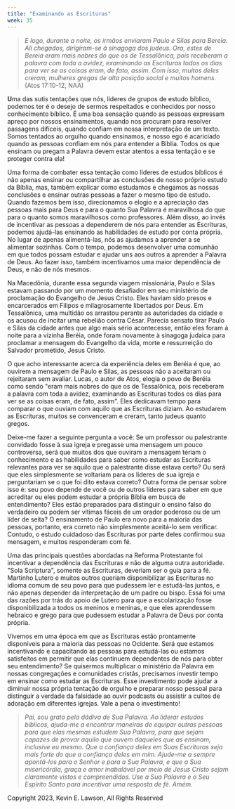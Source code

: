 ```yaml
---
title: "Examinando as Escrituras"
week: 35
---
```


> *E logo, durante a noite, os irmãos enviaram Paulo e Silas para
> Bereia. Ali chegados, dirigiram-se à sinagoga dos judeus. Ora, estes
> de Bereia eram mais nobres do que os de Tessalônica, pois receberam a
> palavra com toda a avidez, examinando as Escrituras todos os dias para
> ver se as coisas eram, de fato, assim. Com isso, muitos deles creram,
> mulheres gregas de alta posição social e muitos homens.* (Atos
> 17:10-12, NAA)

**U**ma das sutis tentações que nós, líderes de grupos de estudo
bíblico, podemos ter é o desejo de sermos respeitados e conhecidos por
nosso conhecimento bíblico. É uma boa sensação quando as pessoas
expressam apreço por nossos ensinamentos, quando nos procuram para
resolver passagens difíceis, quando confiam em nossa interpretação de um
texto. Somos tentados ao orgulho quando ensinamos, e nosso ego é
acariciado quando as pessoas confiam em nós para entender a Bíblia.
Todos os que ensinam ou pregam a Palavra devem estar atentos a essa
tentação e se proteger contra ela!

Uma forma de combater essa tentação como líderes de estudos bíblicos é
não apenas ensinar ou compartilhar as conclusões de nosso próprio estudo
da Bíblia, mas, também explicar como estudamos e chegamos às nossas
conclusões e ensinar outras pessoas a fazer o mesmo tipo de estudo.
Quando fazemos bem isso, direcionamos o elogio e a apreciação das
pessoas mais para Deus e para o quanto Sua Palavra é maravilhosa do que
para o quanto somos maravilhosos como professores. Além disso, ao invés
de incentivar as pessoas a dependerem de nós para entender as
Escrituras, podemos ajudá-las ensinando as habilidades de estudo por
conta própria. No lugar de apenas alimentá-las, nós as ajudamos a
aprender a se alimentar sozinhas. Com o tempo, podemos desenvolver uma
comunhão em que todos possam estudar e ajudar uns aos outros a aprender
a Palavra de Deus. Ao fazer isso, também incentivamos uma maior
dependência de Deus, e não de nós mesmos.

Na Macedônia, durante essa segunda viagem missionária, Paulo e Silas
estavam passando por um momento desafiador em seu ministério de
proclamação do Evangelho de Jesus Cristo. Eles haviam sido presos e
encarcerados em Filipos e milagrosamente libertados por Deus. Em
Tessalônica, uma multidão os arrastou perante as autoridades da cidade e
os acusou de incitar uma rebelião contra César. Parecia sensato tirar
Paulo e Silas da cidade antes que algo mais sério acontecesse, então
eles foram à noite para a vizinha Beréia, onde foram novamente à
sinagoga judaica para proclamar a mensagem do Evangelho da vida, morte e
ressurreição do Salvador prometido, Jesus Cristo.

O que acho interessante acerca da experiência deles em Beréia é que, ao
ouvirem a mensagem de Paulo e Silas, as pessoas não a aceitaram ou
rejeitaram sem avaliar. Lucas, o autor de Atos, elogia o povo de Beréia
como sendo "eram mais nobres do que os de Tessalônica, pois receberam a
palavra com toda a avidez, examinando as Escrituras todos os dias para
ver se as coisas eram, de fato, assim". Eles dedicavam tempo para
comparar o que ouviam com aquilo que as Escrituras diziam. Ao estudarem
as Escrituras, muitos se convenceram e creram, tanto judeus quanto
gregos.

Deixe-me fazer a seguinte pergunta a você: Se um professor ou
palestrante convidado fosse à sua igreja e pregasse uma mensagem um
pouco controversa, será que muitos dos que ouviram a mensagem teriam o
conhecimento e as habilidades para saber como estudar as Escrituras
relevantes para ver se aquilo que o palestrante disse estava certo? Ou
será que eles simplesmente se voltariam para os líderes de sua igreja e
perguntariam se o que foi dito estava correto? Outra forma de pensar
sobre isso é: seu povo depende de você ou de outros líderes para saber
em que acreditar ou eles podem estudar a própria Bíblia em busca de
entendimento? Eles estão preparados para distinguir o ensino falso do
verdadeiro ou podem ser vítimas fáceis de um orador poderoso ou de um
líder de seita? O ensinamento de Paulo era novo para a maioria das
pessoas, portanto, era correto não simplesmente aceitá-lo sem verificar.
Contudo, o estudo cuidadoso das Escrituras por parte deles confirmou sua
mensagem, e muitos responderam com fé.

Uma das principais questões abordadas na Reforma Protestante foi
incentivar a dependência das Escrituras e não de alguma outra
autoridade. "Sola Scriptura", somente as Escrituras, deveriam ser o guia
para a fé. Martinho Lutero e muitos outros queriam disponibilizar as
Escrituras no idioma comum de seu povo para que pudessem ler e
estudá-las juntos, e não apenas depender da interpretação de um padre ou
bispo. Essa foi uma das razões por trás do apoio de Lutero para que a
escolarização fosse disponibilizada a todos os meninos e meninas, e que
eles aprendessem hebraico e grego para que pudessem estudar a Palavra de
Deus por conta própria.

Vivemos em uma época em que as Escrituras estão prontamente disponíveis
para a maioria das pessoas no Ocidente. Será que estamos incentivando e
capacitando as pessoas para estudá-las ou estamos satisfeitos em
permitir que elas continuem dependentes de nós para obter seu
entendimento? Se quisermos multiplicar o ministério da Palavra em nossas
congregações e comunidades cristãs, precisamos investir tempo em ensinar
como estudar as Escrituras. Esse investimento pode ajudar a diminuir
nossa própria tentação de orgulho e preparar nosso pessoal para
distinguir a verdade da falsidade ao ouvir podcasts ou assistir a cultos
de adoração em diferentes igrejas. Vale a pena o investimento!

> *Pai, sou grato pela dádiva de Sua Palavra. Ao liderar estudos
> bíblicos, ajuda-me a encontrar maneiras de equipar outras pessoas para
> que elas mesmas estudem Sua Palavra, para que sejam capazes de provar
> aquilo que ouvem daqueles que as ensinam, inclusive eu mesmo. Que a
> confiança deles em Suas Escrituras seja mais forte do que a confiança
> deles em mim. Ajude-me a sempre apontá-los para o Senhor e para a Sua
> Palavra, e que a Sua misericórdia, graça e amor inabalável por meio de
> Jesus Cristo sejam claramente vistos e compreendidos. Use a Sua
> Palavra e o Seu Espírito Santo para incentivar uma resposta de fé.
> Amém.*

Copyright 2023, Kevin E. Lawson, All Rights Reserved
